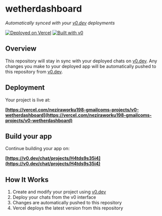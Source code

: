 # wetherdashboard

*Automatically synced with your [v0.dev](https://v0.dev) deployments*

[![Deployed on Vercel](https://img.shields.io/badge/Deployed%20on-Vercel-black?style=for-the-badge&logo=vercel)](https://vercel.com/neziraworku198-gmailcoms-projects/v0-wetherdashboard)
[![Built with v0](https://img.shields.io/badge/Built%20with-v0.dev-black?style=for-the-badge)](https://v0.dev/chat/projects/H4tds9s35i4)

## Overview

This repository will stay in sync with your deployed chats on [v0.dev](https://v0.dev).
Any changes you make to your deployed app will be automatically pushed to this repository from [v0.dev](https://v0.dev).

## Deployment

Your project is live at:

**[https://vercel.com/neziraworku198-gmailcoms-projects/v0-wetherdashboard](https://vercel.com/neziraworku198-gmailcoms-projects/v0-wetherdashboard)**

## Build your app

Continue building your app on:

**[https://v0.dev/chat/projects/H4tds9s35i4](https://v0.dev/chat/projects/H4tds9s35i4)**

## How It Works

1. Create and modify your project using [v0.dev](https://v0.dev)
2. Deploy your chats from the v0 interface
3. Changes are automatically pushed to this repository
4. Vercel deploys the latest version from this repository